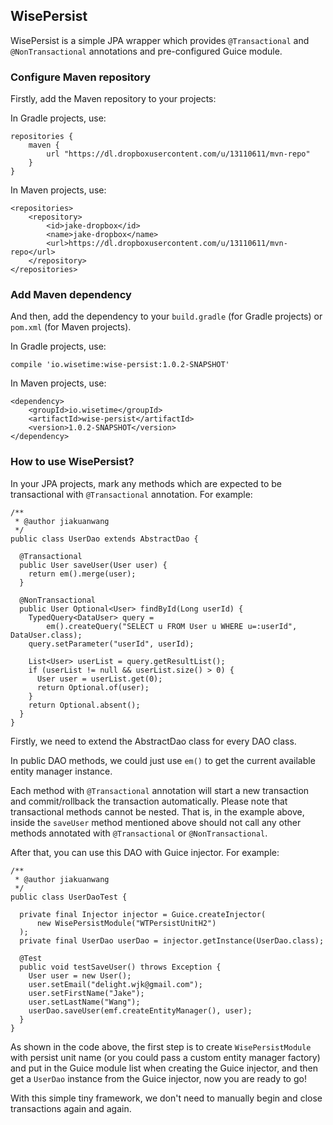## WisePersist

WisePersist is a simple JPA wrapper which provides `@Transactional` and `@NonTransactional` annotations and pre-configured
Guice module.


### Configure Maven repository

Firstly, add the Maven repository to your projects:

In Gradle projects, use:

```
repositories {
    maven {
        url "https://dl.dropboxusercontent.com/u/13110611/mvn-repo"
    }
}
```

In Maven projects, use:

```
<repositories>
    <repository>
        <id>jake-dropbox</id>
        <name>jake-dropbox</name>
        <url>https://dl.dropboxusercontent.com/u/13110611/mvn-repo</url>
    </repository>
</repositories>
```

### Add Maven dependency

And then, add the dependency to your `build.gradle` (for Gradle projects) or `pom.xml` (for Maven projects).

In Gradle projects, use:

```
compile 'io.wisetime:wise-persist:1.0.2-SNAPSHOT'
```

In Maven projects, use:

```
<dependency>
    <groupId>io.wisetime</groupId>
    <artifactId>wise-persist</artifactId>
    <version>1.0.2-SNAPSHOT</version>
</dependency>
```

### How to use WisePersist?

In your JPA projects, mark any methods which are expected to be transactional with `@Transactional` annotation. For example:

```
/**
 * @author jiakuanwang
 */
public class UserDao extends AbstractDao {

  @Transactional
  public User saveUser(User user) {
    return em().merge(user);
  }

  @NonTransactional
  public User Optional<User> findById(Long userId) {
    TypedQuery<DataUser> query =
        em().createQuery("SELECT u FROM User u WHERE u=:userId", DataUser.class);
    query.setParameter("userId", userId);

    List<User> userList = query.getResultList();
    if (userList != null && userList.size() > 0) {
	  User user = userList.get(0);
      return Optional.of(user);
    }
    return Optional.absent();
  }
}
```

Firstly, we need to extend the AbstractDao class for every DAO class.

In public DAO methods, we could just use `em()` to get the current available entity manager instance.

Each method with `@Transactional` annotation will start a new transaction and commit/rollback the transaction automatically. Please note that transactional methods cannot be nested. That is, in the example above, inside the `saveUser` method mentioned above should not call any other methods annotated with `@Transactional` or `@NonTransactional`.

After that, you can use this DAO with Guice injector. For example:

```
/**
 * @author jiakuanwang
 */
public class UserDaoTest {

  private final Injector injector = Guice.createInjector(
      new WisePersistModule("WTPersistUnitH2")
  );
  private final UserDao userDao = injector.getInstance(UserDao.class);

  @Test
  public void testSaveUser() throws Exception {
    User user = new User();
    user.setEmail("delight.wjk@gmail.com");
    user.setFirstName("Jake");
    user.setLastName("Wang");
    userDao.saveUser(emf.createEntityManager(), user);
  }
}
```

As shown in the code above, the first step is to create `WisePersistModule` with persist unit name (or you could pass a custom entity manager factory) and put in the Guice module list when creating the Guice injector, and then get a `UserDao` instance from the Guice injector, now you are ready to go!

With this simple tiny framework, we don't need to manually begin and close transactions again and again.
